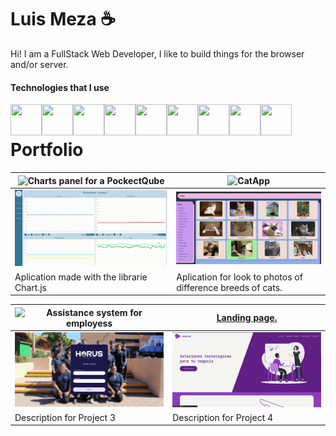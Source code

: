 # Luis Meza ☕
Hi! I am a FullStack Web Developer, I like to build things for the browser and/or server.
#### Technologies that I use
<img align='left' width='50px' height='50px' src="https://cdn.jsdelivr.net/gh/devicons/devicon@latest/icons/django/django-plain.svg" />
<img align='left' width='50px' height='50px' src="https://cdn.jsdelivr.net/gh/devicons/devicon@latest/icons/react/react-original.svg" />
<img align='left' width='50px' height='50px' src="https://cdn.jsdelivr.net/gh/devicons/devicon@latest/icons/python/python-original.svg" />
<img align='left' width='50px' height='50px' src="https://cdn.jsdelivr.net/gh/devicons/devicon@latest/icons/javascript/javascript-original.svg" />
<img align='left' width='50px' height='50px' src="https://cdn.jsdelivr.net/gh/devicons/devicon@latest/icons/html5/html5-original.svg" />
<img align='left' width='50px' height='50px' src="https://cdn.jsdelivr.net/gh/devicons/devicon@latest/icons/css3/css3-original.svg" />
<img align='left' width='50px' height='50px' src="https://cdn.jsdelivr.net/gh/devicons/devicon@latest/icons/tailwindcss/tailwindcss-original.svg" />
<img align='left' width='50px' height='50px' src="https://cdn.jsdelivr.net/gh/devicons/devicon@latest/icons/git/git-original.svg" />
<img align='left' width='50px' height='50px' src="https://cdn.jsdelivr.net/gh/devicons/devicon@latest/icons/linux/linux-original.svg" />  
<br />  

# Portfolio
| ![Charts panel for a PockectQube](https://github.com/luismeza8/human_machine_interface) | ![CatApp](https://github.com/luismeza8/CatApp) |
|---------------|---------------|
| <img src='./assets/charts.gif' width='400px' /> | <img src='./assets/catapp.gif' width='400px' /> |
| Aplication made with the librarie Chart.js | Aplication for look to photos of difference breeds of cats.

| ![Assistance system for employess](https://github.com/luismeza8/assistance_system) | <a href='https://abante.digital'>Landing page.</a> |
|---------------|---------------|
| <img src='./assets/assistance.gif' width='400px' /> | <img src='./assets/landing.gif' width='400px' /> |
| Description for Project 3 | Description for Project 4 |
